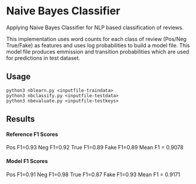 # Naive Bayes Classifier
Applying Naive Bayes Classifier for NLP based classification of reviews.

This implementation uses word counts for each class of review (Pos/Neg True/Fake) as features and uses log probabilities to build a model file. This model file produces emmission and transition probabilities which are used for predictions in test dataset.


## Usage

    python3 nblearn.py <inputfile-traindata>
    python3 nbclassify.py <inputfile-testdata>
    python3 nbevaluate.py <inputfile-testkeys>
    
## Results

#### Reference F1 Scores
Pos F1=0.93
Neg F1=0.92
True F1=0.89
Fake F1=0.89
Mean F1 = 0.9078

#### Model F1 Scores
Pos F1=0.91
Neg F1=0.98
True F1=0.87
Fake F1=0.93
Mean F1 = 0.9171
